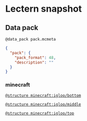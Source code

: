 # Lectern snapshot

## Data pack

`@data_pack pack.mcmeta`

```json
{
  "pack": {
    "pack_format": 48,
    "description": ""
  }
}
```

### minecraft

[`@structure minecraft:igloo/bottom`](bottom.nbt)

[`@structure minecraft:igloo/middle`](middle.nbt)

[`@structure minecraft:igloo/top`](top.nbt)
